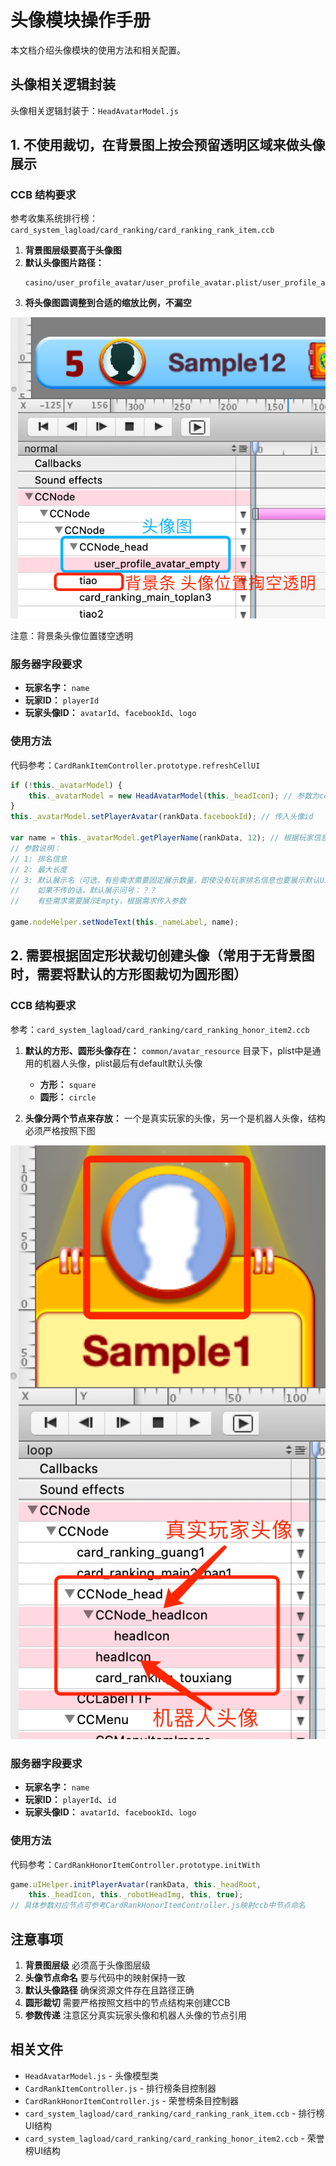 # 头像模块操作手册

本文档介绍头像模块的使用方法和相关配置。

## 头像相关逻辑封装

头像相关逻辑封装于：`HeadAvatarModel.js`

## 1. 不使用裁切，在背景图上按会预留透明区域来做头像展示

### CCB 结构要求

参考收集系统排行榜：`card_system_lagload/card_ranking/card_ranking_rank_item.ccb`

1. **背景图层级要高于头像图**
2. **默认头像图片路径：**
   ```
   casino/user_profile_avatar/user_profile_avatar.plist/user_profile_avatar_empty.png
   ```
3. **将头像图圆调整到合适的缩放比例，不漏空**

![头像展示示例1](/assets/1760346210621_2f768e45.png)

注意：背景条头像位置镂空透明

### 服务器字段要求

- **玩家名字：** `name`
- **玩家ID：** `playerId`
- **玩家头像ID：** `avatarId`、`facebookId`、`logo`

### 使用方法

代码参考：`CardRankItemController.prototype.refreshCellUI`

```javascript
if (!this._avatarModel) {
    this._avatarModel = new HeadAvatarModel(this._headIcon); // 参数为ccb中的头像图节点
}
this._avatarModel.setPlayerAvatar(rankData.facebookId); // 传入头像id

var name = this._avatarModel.getPlayerName(rankData, 12); // 根据玩家信息获取展示的玩家名称字符串
// 参数说明：
// 1: 排名信息
// 2: 最大长度
// 3: 默认展示名（可选，有些需求需要固定展示数量，即使没有玩家排名信息也要展示默认UI）
//    如果不传的话，默认展示问号：？？
//    有些需求需要展示Empty，根据需求传入参数

game.nodeHelper.setNodeText(this._nameLabel, name);
```

## 2. 需要根据固定形状裁切创建头像（常用于无背景图时，需要将默认的方形图裁切为圆形图）

### CCB 结构要求

参考：`card_system_lagload/card_ranking/card_ranking_honor_item2.ccb`

1. **默认的方形、圆形头像存在：** `common/avatar_resource` 目录下，plist中是通用的机器人头像，plist最后有default默认头像
   - **方形：** `square`
   - **圆形：** `circle`

2. **头像分两个节点来存放：** 一个是真实玩家的头像，另一个是机器人头像，结构必须严格按照下图

![头像展示示例2](/assets/1760346210622_bcb7d655.png)

### 服务器字段要求

- **玩家名字：** `name`
- **玩家ID：** `playerId`、`id`
- **玩家头像ID：** `avatarId`、`facebookId`、`logo`

### 使用方法

代码参考：`CardRankHonorItemController.prototype.initWith`

```javascript
game.uIHelper.initPlayerAvatar(rankData, this._headRoot,
    this._headIcon, this._robotHeadImg, this, true);
// 具体参数对应节点可参考CardRankHonorItemController.js映射ccb中节点命名
```

## 注意事项

1. **背景图层级** 必须高于头像图层级
2. **头像节点命名** 要与代码中的映射保持一致
3. **默认头像路径** 确保资源文件存在且路径正确
4. **圆形裁切** 需要严格按照文档中的节点结构来创建CCB
5. **参数传递** 注意区分真实玩家头像和机器人头像的节点引用

## 相关文件

- `HeadAvatarModel.js` - 头像模型类
- `CardRankItemController.js` - 排行榜条目控制器
- `CardRankHonorItemController.js` - 荣誉榜条目控制器
- `card_system_lagload/card_ranking/card_ranking_rank_item.ccb` - 排行榜UI结构
- `card_system_lagload/card_ranking/card_ranking_honor_item2.ccb` - 荣誉榜UI结构